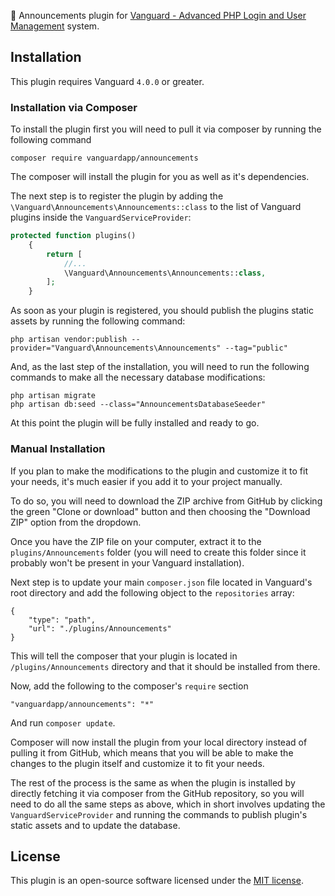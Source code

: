 📢 Announcements plugin for [Vanguard - Advanced PHP Login and User Management](https://vanguardapp.io)
system.

## Installation

This plugin requires Vanguard `4.0.0` or greater.

### Installation via Composer

To install the plugin first you will need to pull it via composer 
by running the following command

```
composer require vanguardapp/announcements
```

The composer will install the plugin for you as well as it's dependencies.

The next step is to register the plugin by adding the 
`\Vanguard\Announcements\Announcements::class` 
to the list of Vanguard plugins inside the `VanguardServiceProvider`:

```php
protected function plugins()
    {
        return [
            //...
            \Vanguard\Announcements\Announcements::class,
        ];
    }
```

As soon as your plugin is registered, you should publish the 
plugins static assets by running the following command:

```
php artisan vendor:publish --provider="Vanguard\Announcements\Announcements" --tag="public"
```

And, as the last step of the installation, you will need to
run the following commands to make all the necessary database modifications:

```
php artisan migrate
php artisan db:seed --class="AnnouncementsDatabaseSeeder"
```

At this point the plugin will be fully installed and ready to go.

### Manual Installation

If you plan to make the modifications to the plugin and customize it to
fit your needs, it's much easier if you add it to your project manually.

To do so, you will need to download the ZIP archive from GitHub
by clicking the green "Clone or download" button and then choosing
the "Download ZIP" option from the dropdown.

Once you have the ZIP file on your computer, extract it to the 
`plugins/Announcements` folder (you will need to create this folder
since it probably won't be present in your Vanguard installation).

Next step is to update your main `composer.json` file located in 
Vanguard's root directory and add the following object to the `repositories`
array:

```
{
    "type": "path",
    "url": "./plugins/Announcements"
}
```

This will tell the composer that your plugin is located in `/plugins/Announcements`
directory and that it should be installed from there. 

Now, add the following to the composer's `require` section 

```
"vanguardapp/announcements": "*"
```

And run `composer update`.

Composer will now install the plugin from your local directory instead
of pulling it from GitHub, which means that you will be able to make 
the changes to the plugin itself and customize it to fit your needs.

The rest of the process is the same as when the plugin is installed 
by directly fetching it via composer from the GitHub repository, so you
will need to do all the same steps as above, which in short involves 
updating the `VanguardServiceProvider` and running the commands to 
publish plugin's static assets and to update the database.

## License

This plugin is an open-source software licensed under the [MIT license](https://opensource.org/licenses/MIT). 
